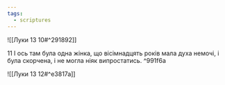 ```yaml
---
tags:
  - scriptures
---
```


![[Луки 13 10#^291892]]

11 І ось там була одна жінка, що вісімнадцять років мала духа немочі, і була скорчена, і не могла ніяк випростатись. ^991f6a

![[Луки 13 12#^e3817a]]
